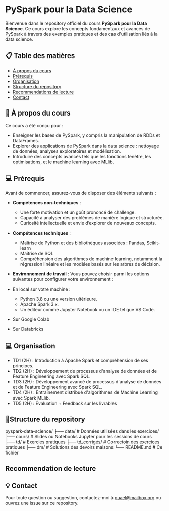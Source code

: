 # **PySpark pour la Data Science**  

Bienvenue dans le repository officiel du cours **PySpark pour la Data Science**. Ce cours explore les concepts fondamentaux et avancés de PySpark à travers des exemples pratiques et des cas d'utilisation liés à la data science.  

## 📋 **Table des matières**  

- [À propos du cours](#-à-propos-du-cours)  
- [Prérequis](#-prérequis)  
- [Organisation](#-Organisation)
- [Structure du repository](#-structure-du-repository)
- [Recommendations de lecture](#-recommendation-de-lecture)
- [Contact](#-Contact)

## 🎯 **À propos du cours**  

Ce cours a été conçu pour :  
- Enseigner les bases de PySpark, y compris la manipulation de RDDs et DataFrames.  
- Explorer des applications de PySpark dans la data science : nettoyage de données, analyses exploratoires et modélisation.  
- Introduire des concepts avancés tels que les fonctions fenêtre, les optimisations, et le machine learning avec MLlib.  

## 💻 **Prérequis**  

Avant de commencer, assurez-vous de disposer des éléments suivants : 

- **Compétences non-techniques** :
  - Une forte motivation et un goût prononcé de challenge.
  - Capacité à analyser des problèmes de manière logique et structurée.
  - Curiosité intellectuelle et envie d’explorer de nouveaux concepts.

- **Compétences techniques** :
  - Maîtrise de Python et des bibliothèques associées : Pandas, Scikit-learn
  - Maîtrise de SQL
  - Compréhension des algorithmes de machine learning, notamment la régression linéaire et les modèles basés sur les arbres de décision.
    
- **Environnement de travail** :
Vous pouvez choisir parmi les options suivantes pour configurer votre environnement :
- En local sur votre machine :
  - Python 3.8 ou une version ultérieure.
  - Apache Spark 3.x.
  - Un éditeur comme Jupyter Notebook ou un IDE tel que VS Code.
- Sur Google Colab
- Sur Databricks

## 💻 **Organisation** 
- TD1 (2H) : Introduction à Apache Spark et compréhension de ses principes.
- TD2 (2H) : Développement de processus d'analyse de données et de Feature Engineering avec Spark SQL.
- TD3 (2H) : Développement avancé de processus d'analyse de données et de Feature Engineering avec Spark SQL.
- TD4 (2H) : Entraînement distribué d'algorithmes de Machine Learning avec Spark MLlib.
- TD5 (2H) : Évaluation + Feedback sur les livrables

## 📂**Structure du repository**
pyspark-data-science/
├── data/           # Données utilisées dans les exercices/
├── cours/          # Slides ou Notebooks Jupyter pour les sessions de cours  
├── td/             # Exercies pratiques
├── td_corrigés/    # Correctoin des exercices pratiques
├── dm/             # Solutions des devoirs maisons
└── README.md           # Ce fichier  

## **Recommendation de lecture**



## 💡 **Contact**
Pour toute question ou suggestion, contactez-moi à ouael@mailbox.org ou ouvrez une issue sur ce repository.


 
